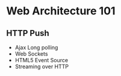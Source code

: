 # Web Architecture 101

## HTTP Push 

* Ajax Long polling
* Web Sockets
* HTML5 Event Source
* Streaming over HTTP

